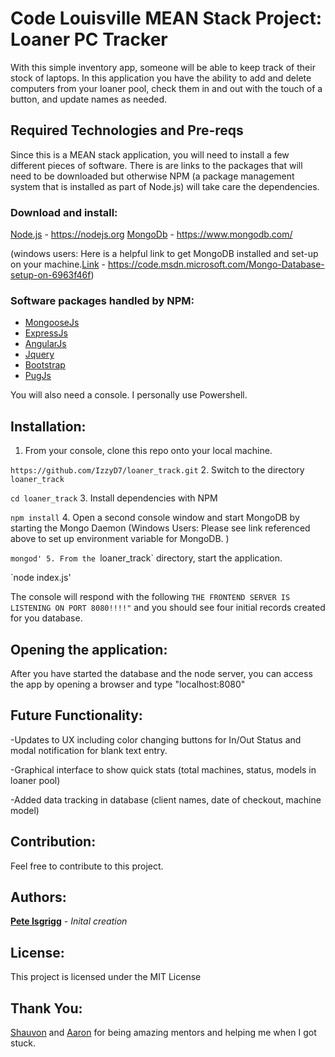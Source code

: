 # Code Louisville MEAN Stack Project: Loaner PC Tracker
With this simple inventory app, someone will be able to keep track of their stock of laptops. In this application you have the ability to add and delete computers from your loaner pool, check them in and out with the touch of a button, and update names as needed.    

## Required Technologies and Pre-reqs
Since this is a MEAN stack application, you will need to install a few different pieces of software. There is are links to the packages that will need to be downloaded but otherwise NPM (a package management system that is installed as part of Node.js) will take care the dependencies.

### Download and install:
[Node.js](http://nodejs.org/) - https://nodejs.org
[MongoDb](http://www.mongodb.org/) - https://www.mongodb.com/

(windows users: Here is a helpful link to get MongoDB installed and set-up on your machine.[Link](https://code.msdn.microsoft.com/Mongo-Database-setup-on-6963f46f) - https://code.msdn.microsoft.com/Mongo-Database-setup-on-6963f46f)

### Software packages handled by NPM:
* [MongooseJs](http://mongoosejs.com/)
* [ExpressJs](http://expressjs.com/)
* [AngularJs](http://angularjs.org/)
* [Jquery](https://jquery.com/)
* [Bootstrap](http://getbootstrap.com/)
* [PugJs](https://pugjs.org/api/getting-started.html)

You will also need a console. I personally use Powershell.


## Installation:

1. From your console, clone this repo onto your local machine.


`https://github.com/IzzyD7/loaner_track.git`
2. Switch to the directory `loaner_track`


`cd loaner_track`
3. Install dependencies with NPM


`npm install`
4. Open a second console window and start MongoDB by starting the Mongo Daemon (Windows Users: Please see link referenced above to set up environment variable for MongoDB. )


`mongod'
5. From the `loaner_track` directory, start the application.


`node index.js'


The console will respond with the following `THE FRONTEND SERVER IS LISTENING ON PORT 8080!!!!"` and you should see four initial records created for you database.

## Opening the application:

After you have started the database and the node server, you can access the app by opening a browser and type "localhost:8080"

## Future Functionality:
-Updates to UX including color changing buttons for In/Out Status and modal notification for blank text entry.


-Graphical interface to show quick stats (total machines, status, models in loaner pool)


-Added data tracking in database (client names, date of checkout, machine model)

## Contribution:
Feel free to contribute to this project.

## Authors:
**[Pete Isgrigg](https://github.com/IzzyD7)** - *Inital creation*

## License:
This project is licensed under the MIT License

## Thank You:
[Shauvon](https://github.com/ShauvonM) and [Aaron](https://github.com/aarontropy) for being amazing mentors and helping me when I got stuck.
